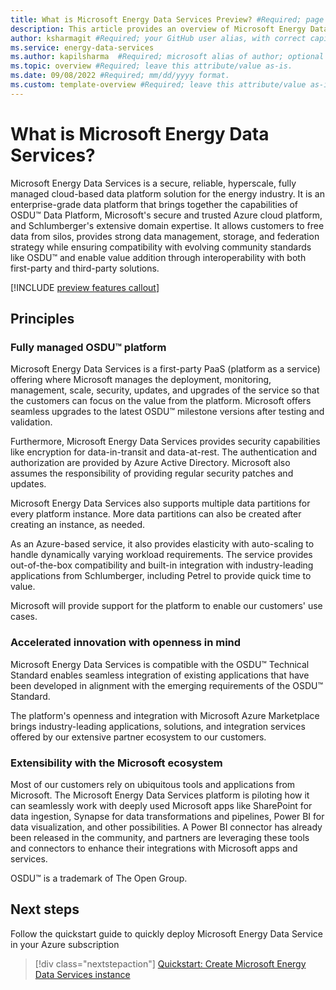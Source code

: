 ```yaml
---
title: What is Microsoft Energy Data Services Preview? #Required; page title is displayed in search results. Include the brand.
description: This article provides an overview of Microsoft Energy Data Services Preview #Required; article description that is displayed in search results. 
author: ksharmagit #Required; your GitHub user alias, with correct capitalization.
ms.service: energy-data-services
ms.author: kapilsharma  #Required; microsoft alias of author; optional team alias.
ms.topic: overview #Required; leave this attribute/value as-is.
ms.date: 09/08/2022 #Required; mm/dd/yyyy format.
ms.custom: template-overview #Required; leave this attribute/value as-is.
---
```

# What is Microsoft Energy Data Services?

Microsoft Energy Data Services is a secure, reliable, hyperscale, fully managed cloud-based data platform solution for the energy industry. It is an enterprise-grade data platform that brings together the capabilities of OSDU&trade; Data Platform, Microsoft's secure and trusted Azure cloud platform, and Schlumberger's extensive domain expertise. It allows customers to free data from silos, provides strong data management, storage, and federation strategy while ensuring compatibility with evolving community standards like OSDU&trade; and enable value addition through interoperability with both first-party and third-party solutions.

[!INCLUDE [preview features callout](./includes/preview/preview-callout.md)]

## Principles

### Fully managed OSDU&trade; platform

Microsoft Energy Data Services is a first-party PaaS (platform as a service) offering where Microsoft manages the deployment, monitoring, management, scale, security, updates, and upgrades of the service so that the customers can focus on the value from the platform. Microsoft offers seamless upgrades to the latest OSDU&trade; milestone versions after testing and validation.

Furthermore, Microsoft Energy Data Services provides security capabilities like encryption for data-in-transit and data-at-rest. The authentication and authorization are provided by Azure Active Directory. Microsoft also assumes the responsibility of providing regular security patches and updates.

Microsoft Energy Data Services also supports multiple data partitions for every platform instance. More data partitions can also be created after creating an instance, as needed.

As an Azure-based service, it also provides elasticity with auto-scaling to handle dynamically varying workload requirements. The service provides out-of-the-box compatibility and built-in integration with industry-leading applications from Schlumberger, including Petrel to provide quick time to value.

Microsoft will provide support for the platform to enable our customers' use cases.

### Accelerated innovation with openness in mind

Microsoft Energy Data Services is compatible with the OSDU&trade; Technical Standard enables seamless integration of existing applications that have been developed in alignment with the emerging requirements of the OSDU&trade; Standard.

The platform's openness and integration with Microsoft Azure Marketplace brings industry-leading applications, solutions, and integration services offered by our extensive partner ecosystem to our customers.

### Extensibility with the Microsoft ecosystem

Most of our customers rely on ubiquitous tools and applications from Microsoft. The Microsoft Energy Data Services platform is piloting how it can seamlessly work with deeply used Microsoft apps like SharePoint for data ingestion, Synapse for data transformations and pipelines, Power BI for data visualization, and other possibilities. A Power BI connector has already been released in the community, and partners are leveraging these tools and connectors to enhance their integrations with Microsoft apps and services.

OSDU&trade; is a trademark of The Open Group.

## Next steps
Follow the quickstart guide to quickly deploy Microsoft Energy Data Service in your Azure subscription
> [!div class="nextstepaction"]
> [Quickstart: Create Microsoft Energy Data Services instance](quickstart-create-microsoft-energy-data-services-instance.md)
